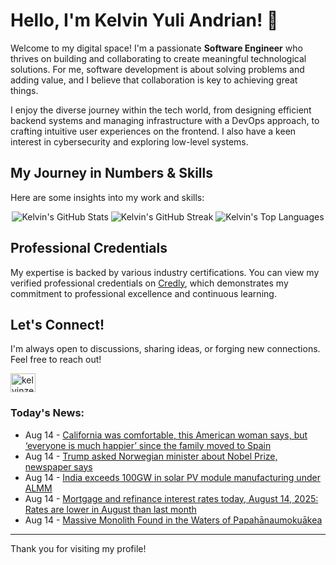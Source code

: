 # Hello, I'm Kelvin Yuli Andrian! 👋

Welcome to my digital space! I'm a passionate **Software Engineer** who thrives on building and collaborating to create meaningful technological solutions. For me, software development is about solving problems and adding value, and I believe that collaboration is key to achieving great things.

I enjoy the diverse journey within the tech world, from designing efficient backend systems and managing infrastructure with a DevOps approach, to crafting intuitive user experiences on the frontend. I also have a keen interest in cybersecurity and exploring low-level systems.

## My Journey in Numbers & Skills

Here are some insights into my work and skills:

<p align="center">
  <img src="https://github-readme-stats.vercel.app/api?username=kelvinzer0&show_icons=true&theme=radical" alt="Kelvin's GitHub Stats" />
  <img src="https://github-readme-streak-stats.herokuapp.com/?user=kelvinzer0&theme=radical" alt="Kelvin's GitHub Streak" />
  <img src="https://github-readme-stats.vercel.app/api/top-langs/?username=kelvinzer0&layout=compact&theme=radical" alt="Kelvin's Top Languages" />
</p>

## Professional Credentials

My expertise is backed by various industry certifications. You can view my verified professional credentials on [Credly](https://www.credly.com/users/kelvin-yuli-andrian/badges), which demonstrates my commitment to professional excellence and continuous learning.

## Let's Connect!

I'm always open to discussions, sharing ideas, or forging new connections. Feel free to reach out!

<p align="left">
    <a href="https://linkedin.com/in/kelvinzero" target="blank"><img align="center" src="https://cdn.jsdelivr.net/npm/simple-icons@3.0.1/icons/linkedin.svg" alt="kelvinzero" height="30" width="40" /></a>
</p>

### Today's News:

<!-- feed start -->
- Aug 14 - [California was comfortable, this American woman says, but ‘everyone is much happier’ since the family moved to Spain](https://www.yahoo.com/lifestyle/articles/california-comfortable-american-woman-says-120903818.html)
- Aug 14 - [Trump asked Norwegian minister about Nobel Prize, newspaper says](https://www.yahoo.com/news/articles/trump-asked-norwegian-minister-nobel-113141508.html)
- Aug 14 - [India exceeds 100GW in solar PV module manufacturing under ALMM](https://finance.yahoo.com/news/india-exceeds-100gw-solar-pv-111200520.html)
- Aug 14 - [Mortgage and refinance interest rates today, August 14, 2025: Rates are lower in August than last month](https://finance.yahoo.com/personal-finance/mortgages/article/mortgage-refinance-interest-rates-today-thursday-august-14-2025-100030694.html)
- Aug 14 - [Massive Monolith Found in the Waters of Papahānaumokuākea](https://www.yahoo.com/lifestyle/articles/massive-monolith-found-waters-papah-034933475.html)
<!-- feed end -->

---

Thank you for visiting my profile!